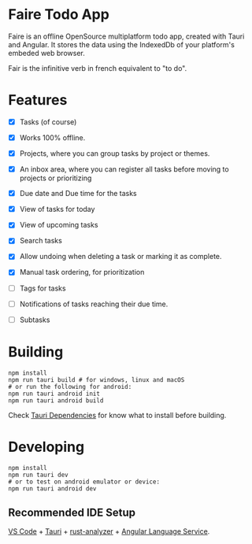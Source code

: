 # Faire Todo App

Faire is an offline OpenSource multiplatform todo app, created with Tauri and Angular. It stores the data using the IndexedDb of your platform's embeded web browser.

Fair is the infinitive verb in french equivalent to "to do".

# Features

- [x] Tasks (of course)
- [x] Works 100% offline.
- [x] Projects, where you can group tasks by project or themes.
- [x] An inbox area, where you can register all tasks before moving to projects or prioritizing
- [x] Due date and Due time for the tasks
- [x] View of tasks for today
- [x] View of upcoming tasks
- [x] Search tasks
- [x] Allow undoing when deleting a task or marking it as complete.
- [x] Manual task ordering, for prioritization
- [ ] Tags for tasks
- [ ] Notifications of tasks reaching their due time.
- [ ] Subtasks


# Building

```
npm install
npm run tauri build # for windows, linux and macOS
# or run the following for android:
npm run tauri android init
npm run tauri android build
```

Check [Tauri Dependencies](https://v2.tauri.app/start/prerequisites/) for know what to install before building.

# Developing 

```
npm install
npm run tauri dev
# or to test on android emulator or device:
npm run tauri android dev
```

## Recommended IDE Setup

[VS Code](https://code.visualstudio.com/) + [Tauri](https://marketplace.visualstudio.com/items?itemName=tauri-apps.tauri-vscode) + [rust-analyzer](https://marketplace.visualstudio.com/items?itemName=rust-lang.rust-analyzer) + [Angular Language Service](https://marketplace.visualstudio.com/items?itemName=Angular.ng-template).
